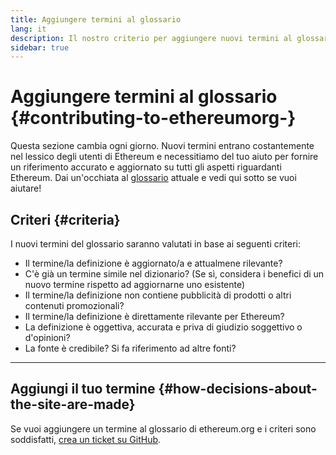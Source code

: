 ```yaml
---
title: Aggiungere termini al glossario
lang: it
description: Il nostro criterio per aggiungere nuovi termini al glossario di ethereum.org
sidebar: true
---
```


# Aggiungere termini al glossario {#contributing-to-ethereumorg-}

Questa sezione cambia ogni giorno. Nuovi termini entrano costantemente nel lessico degli utenti di Ethereum e necessitiamo del tuo aiuto per fornire un riferimento accurato e aggiornato su tutti gli aspetti riguardanti Ethereum. Dai un'occhiata al [glossario](/glossary/) attuale e vedi qui sotto se vuoi aiutare!

## Criteri {#criteria}

I nuovi termini del glossario saranno valutati in base ai seguenti criteri:

- Il termine/la definizione è aggiornato/a e attualmene rilevante?
- C'è già un termine simile nel dizionario? (Se sì, considera i benefici di un nuovo termine rispetto ad aggiornarne uno esistente)
- Il termine/la definizione non contiene pubblicità di prodotti o altri contenuti promozionali?
- Il termine/la definizione è direttamente rilevante per Ethereum?
- La definizione è oggettiva, accurata e priva di giudizio soggettivo o d'opinioni?
- La fonte è credibile? Si fa riferimento ad altre fonti?

---

## Aggiungi il tuo termine {#how-decisions-about-the-site-are-made}

Se vuoi aggiungere un termine al glossario di ethereum.org e i criteri sono soddisfatti, [crea un ticket su GitHub](https://github.com/ethereum/ethereum-org-website/issues/new?template=suggest_glossary_term.md).
